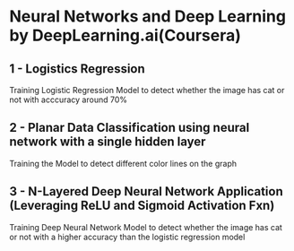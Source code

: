 # Neural Networks and Deep Learning by DeepLearning.ai(Coursera)

## 1 - Logistics Regression
Training Logistic Regression Model to detect whether the image has cat or not with acccuracy around 70%
 
## 2 - Planar Data Classification using neural network with a single hidden layer
Training the Model to detect different color lines on the graph

## 3 - N-Layered Deep Neural Network Application (Leveraging ReLU and Sigmoid Activation Fxn)
Training Deep Neural Network Model to detect whether the image has cat or not with a higher accuracy than the logistic regression model 
